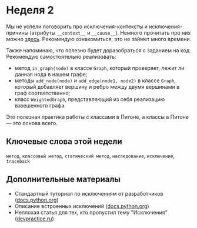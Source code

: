 # Неделя 2
Мы не успели поговорить про исключения-контексты и исключения-причины (атрибуты `__context__` и `__cause__`). Немного прочитать про них можно [здесь](https://luminousmen.com/post/context-vs-cause-attributes-in-exception-handling). Рекомендую ознакомиться, это не займет много времени.

Также напоминаю, что полезно будет доразобраться с заданием на код.
Рекомендую самостоятельно реализовать:
* метод `in_graph(node)` в классе `Graph`, который проверяет, лежит ли данная нода в нашем графе;
* методы `add_node(node)` и `add_edge(node1, node2)` в классе `Graph`, который добавляет вершину и ребро между двумя вершинами в граф соответственно;
* класс `WeightedGraph`, представляющий из себя реализацию взвешенного графа.

Это полезная практика работы с классами в Питоне, а классы в Питоне — это основа всего.

## Ключевые слова этой недели

`метод`, `классовый метод`, `статический метод`, `наследование`, `исключение`, `traceback`


## Дополнительные материалы
* Стандартный туториал по исключениям от разработчиков ([docs.python.org](https://docs.python.org/3/tutorial/errors.html))
* Описание встроенных исключений ([docs.python.org](https://docs.python.org/3/library/exceptions.html))
* Неплохая статья для тех, кто пропустил тему "Исключения" ([devpractice.ru](https://devpractice.ru/python-lesson-11-work-with-exceptions/))